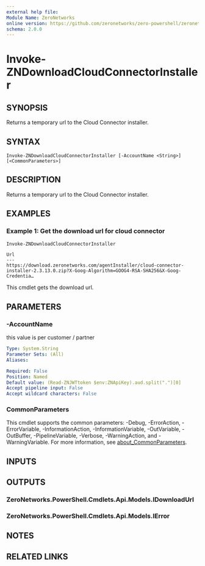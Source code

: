 ```yaml
---
external help file:
Module Name: ZeroNetworks
online version: https://github.com/zeronetworks/zero-powershell/zeronetworks/invoke-zndownloadcloudconnectorinstaller
schema: 2.0.0
---
```


# Invoke-ZNDownloadCloudConnectorInstaller

## SYNOPSIS
Returns a temporary url to the Cloud Connector installer.

## SYNTAX

```
Invoke-ZNDownloadCloudConnectorInstaller [-AccountName <String>] [<CommonParameters>]
```

## DESCRIPTION
Returns a temporary url to the Cloud Connector installer.

## EXAMPLES

### Example 1: Get the download url for cloud connector
```powershell
Invoke-ZNDownloadCloudConnectorInstaller
```

```output
Url
---
https://download.zeronetworks.com/agentInstaller/cloud-connector-installer-2.3.13.0.zip?X-Goog-Algorithm=GOOG4-RSA-SHA256&X-Goog-Credentia…
```

This cmdlet gets the download url.

## PARAMETERS

### -AccountName
this value is per customer / partner

```yaml
Type: System.String
Parameter Sets: (All)
Aliases:

Required: False
Position: Named
Default value: (Read-ZNJWTtoken $env:ZNApiKey).aud.split(".")[0]
Accept pipeline input: False
Accept wildcard characters: False
```

### CommonParameters
This cmdlet supports the common parameters: -Debug, -ErrorAction, -ErrorVariable, -InformationAction, -InformationVariable, -OutVariable, -OutBuffer, -PipelineVariable, -Verbose, -WarningAction, and -WarningVariable. For more information, see [about_CommonParameters](http://go.microsoft.com/fwlink/?LinkID=113216).

## INPUTS

## OUTPUTS

### ZeroNetworks.PowerShell.Cmdlets.Api.Models.IDownloadUrl

### ZeroNetworks.PowerShell.Cmdlets.Api.Models.IError

## NOTES

## RELATED LINKS

